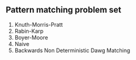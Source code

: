 ## Pattern matching problem set

1. Knuth-Morris-Pratt                        
2. Rabin-Karp
3. Boyer-Moore
4. Naive
5. Backwards Non Deterministic Dawg Matching
